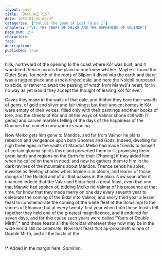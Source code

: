 ```yaml
---
layout: post
title: 【Vol.01】P157.
date: 1983-01-01 02:37
categories: ["Vol.01 The Book of Lost Tales I"]
chapters: ["VI. THE THEFT OF MELKO AND THE DARKENING OF VALINOR"]
page_num: 157
characters: 
tags: 
description: 
published: true
---
```


<p style="text-indent: 0;">
hills, northward of the opening to the coast where Kôr was built, and it wandered thence across the plain no one knew whither. Maybe it found the Outer Seas, for north of the roots of Silpion it dived into the earth and there was a rugged place and a rock-ringed dale; and here the Noldoli purposed to abide, or rather to await the passing of wrath from Manwë's heart, for in no way as yet would they accept the thought of leaving Kôr for ever.
</p>

Caves they made in the walls of that dale, and thither they bore their wealth of gems, of gold and silver and fair things; but their ancient homes in Kôr were empty of their voices, filled only with their paintings and their books of lore, and the streets of Kôr and all the ways of Valmar shone still with [?gems] and carven marbles telling of the days of the happiness of the Gnomes that cometh now upon its waning.

Now Melko gets him gone to Mandos, and far from Valinor he plans rebellion and vengeance upon both Gnomes and Gods. Indeed, dwelling for nigh three ages in the vaults of Mandos Melko had made friends to himself of certain gloomy spirits there and perverted them to ill, promising them great lands and regions on the Earth for their [?having] if they aided him when he called on them in need; and now he gathers them to him in the dark ravines of the mountains about Mandos. Thence sends he spies, invisible as fleeting shades when Silpion is in bloom, and learns of those doings of the Noldoli and of all that passes in the plain. Now soon after it chanced indeed that the Valar and Eldar held a great feast, even that one that Manwë had spoken of, bidding Melko rid Valmar of his presence at that time; for know that they made merry on one day every seventh year to celebrate the coming of the Eldar into Valinor, and every third year a lesser feast to commemorate the coming of the white fleet of the Solosimpi to the shores of Eldamar; but at every twenty-first year when both these feasts fell together they held one of the greatest magnificence, and it endured for seven days, and for this cause such years were called “Years of Double Mirth”;\* and these feasts all the Koreldar wherever they now may be in the wide world still do celebrate. Now that feast that ap-proacheth is one of Double Mirth, and all the hosts of the

<BR>
\* Added in the margin here: <I>Samírien</I>.

